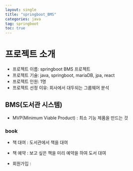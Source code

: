 ```yaml
---
layout: single
title: "springboot_BMS"
categories: java
tag: springboot
toc: true
---
```


# 프로젝트 소개
- 프로젝트 이름: springboot BMS 프로젝트
- 프로젝트 기술: java, springboot, mariaDB, jpa, react
- 프로젝트 인원: 1명
- 프로젝트 선정 이유: 회사에서 대두되는 그룹웨어 분석

## BMS(도서관 시스템)

- MVP(Minimum Viable Product) : 최소 기능 제품을 만드는 것

### book 



- 책 대여 : 도서관에서 책을 대여

- 책 예약 : 보고 싶은 책을 미리 예약을 하여 도서 대여

- 회원가입 :   


